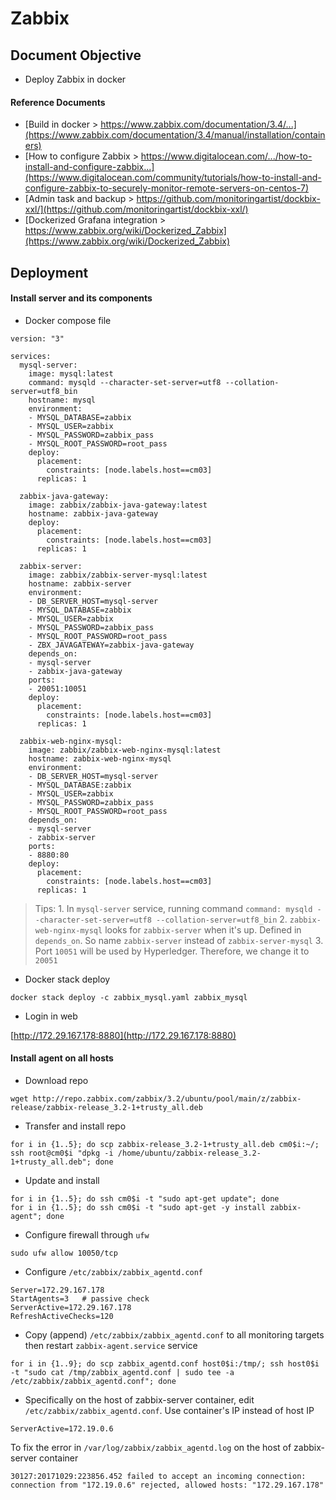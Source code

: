 # Zabbix

## Document Objective
- Deploy Zabbix in docker

#### Reference Documents
- [Build in docker > https://www.zabbix.com/documentation/3.4/...](https://www.zabbix.com/documentation/3.4/manual/installation/containers)
- [How to configure Zabbix > https://www.digitalocean.com/.../how-to-install-and-configure-zabbix...](https://www.digitalocean.com/community/tutorials/how-to-install-and-configure-zabbix-to-securely-monitor-remote-servers-on-centos-7)
- [Admin task and backup > https://github.com/monitoringartist/dockbix-xxl/](https://github.com/monitoringartist/dockbix-xxl/)
- [Dockerized Grafana integration > https://www.zabbix.org/wiki/Dockerized_Zabbix](https://www.zabbix.org/wiki/Dockerized_Zabbix)

## Deployment

#### Install server and its components

- Docker compose file

```
version: "3"

services:
  mysql-server:
    image: mysql:latest
    command: mysqld --character-set-server=utf8 --collation-server=utf8_bin
    hostname: mysql
    environment:
    - MYSQL_DATABASE=zabbix
    - MYSQL_USER=zabbix
    - MYSQL_PASSWORD=zabbix_pass
    - MYSQL_ROOT_PASSWORD=root_pass
    deploy:
      placement:
        constraints: [node.labels.host==cm03]
      replicas: 1

  zabbix-java-gateway:
    image: zabbix/zabbix-java-gateway:latest
    hostname: zabbix-java-gateway
    deploy:
      placement:
        constraints: [node.labels.host==cm03]
      replicas: 1

  zabbix-server:
    image: zabbix/zabbix-server-mysql:latest
    hostname: zabbix-server
    environment:
    - DB_SERVER_HOST=mysql-server
    - MYSQL_DATABASE=zabbix
    - MYSQL_USER=zabbix
    - MYSQL_PASSWORD=zabbix_pass
    - MYSQL_ROOT_PASSWORD=root_pass
    - ZBX_JAVAGATEWAY=zabbix-java-gateway
    depends_on:
    - mysql-server
    - zabbix-java-gateway
    ports:
    - 20051:10051
    deploy:
      placement:
        constraints: [node.labels.host==cm03]
      replicas: 1

  zabbix-web-nginx-mysql:
    image: zabbix/zabbix-web-nginx-mysql:latest
    hostname: zabbix-web-nginx-mysql
    environment:
    - DB_SERVER_HOST=mysql-server
    - MYSQL_DATABASE:zabbix
    - MYSQL_USER=zabbix
    - MYSQL_PASSWORD=zabbix_pass
    - MYSQL_ROOT_PASSWORD=root_pass
    depends_on:
    - mysql-server
    - zabbix-server
    ports:
    - 8880:80
    deploy:
      placement:
        constraints: [node.labels.host==cm03]
      replicas: 1
```

> Tips:
> 1\. In ```mysql-server``` service, running command
> ```command: mysqld --character-set-server=utf8 --collation-server=utf8_bin```
> 2\. ```zabbix-web-nginx-mysql``` looks for ```zabbix-server``` when it's up. Defined in ```depends_on```. So name ```zabbix-server``` instead of ```zabbix-server-mysql```
> 3\. Port ```10051``` will be used by Hyperledger. Therefore, we change it to ```20051```

- Docker stack deploy

```
docker stack deploy -c zabbix_mysql.yaml zabbix_mysql
```

- Login in web

[http://172.29.167.178:8880](http://172.29.167.178:8880)

#### Install agent on all hosts

- Download repo

```
wget http://repo.zabbix.com/zabbix/3.2/ubuntu/pool/main/z/zabbix-release/zabbix-release_3.2-1+trusty_all.deb
```

- Transfer and install repo

```
for i in {1..5}; do scp zabbix-release_3.2-1+trusty_all.deb cm0$i:~/; ssh root@cm0$i "dpkg -i /home/ubuntu/zabbix-release_3.2-1+trusty_all.deb"; done
```

- Update and install

```
for i in {1..5}; do ssh cm0$i -t "sudo apt-get update"; done
for i in {1..5}; do ssh cm0$i -t "sudo apt-get -y install zabbix-agent"; done
```

- Configure firewall through ```ufw```

```
sudo ufw allow 10050/tcp
```

- Configure ```/etc/zabbix/zabbix_agentd.conf```

```
Server=172.29.167.178
StartAgents=3   # passive check
ServerActive=172.29.167.178
RefreshActiveChecks=120
```

- Copy (append) ```/etc/zabbix/zabbix_agentd.conf``` to all monitoring targets then restart ```zabbix-agent.service``` service

```
for i in {1..9}; do scp zabbix_agentd.conf host0$i:/tmp/; ssh host0$i -t "sudo cat /tmp/zabbix_agentd.conf | sudo tee -a /etc/zabbix/zabbix_agentd.conf"; done
```

- Specifically on the host of zabbix-server container, edit ```/etc/zabbix/zabbix_agentd.conf```. Use container's IP instead of host IP

```
ServerActive=172.19.0.6
```

To fix the error in ```/var/log/zabbix/zabbix_agentd.log``` on the host of zabbix-server container

```
30127:20171029:223856.452 failed to accept an incoming connection: connection from "172.19.0.6" rejected, allowed hosts: "172.29.167.178"
```
